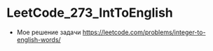 # LeetCode_273_IntToEnglish

* Мое решение задачи https://leetcode.com/problems/integer-to-english-words/
